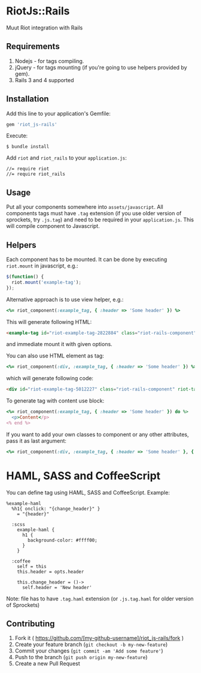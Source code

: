 # RiotJs::Rails

Muut Riot integration with Rails

## Requirements

 1. Nodejs - for tags compiling.
 2. jQuery - for tags mounting (if you're going to use helpers provided by gem).
 3. Rails 3 and 4 supported


## Installation

Add this line to your application's Gemfile:

```ruby
gem 'riot_js-rails'
```

Execute:

    $ bundle install
    
Add ```riot``` and ```riot_rails``` to your ```application.js```:
```
//= require riot
//= require riot_rails
```

## Usage

Put all your components somewhere into ```assets/javascript```. All components tags must have ```.tag``` extension (if you use older version of sprockets, try ```.js.tag```) and need to be required in your ```application.js```. This will compile component to Javascript.


## Helpers

Each component has to be mounted. It can be done by executing ```riot.mount``` in javascript, e.g.:
```javascript
$(function() {
  riot.mount('example-tag');
});
```


Alternative approach is to use view helper, e.g.:

```ruby
<%= riot_component(:example_tag, { :header => 'Some header' }) %>
```
This will generate following HTML:
```html
<example-tag id="riot-example-tag-2822884" class="riot-rails-component"></example-tag>
```
and immediate mount it with given options.

You can also use HTML element as tag:
```ruby
<%= riot_component(:div, :example_tag, { :header => 'Some header' }) %>
```
which will generate following code:
```html
<div id="riot-example-tag-5012227" class="riot-rails-component" riot-tag="example-tag"></div>
```

To generate tag with content use block:
```ruby
<%= riot_component(:example_tag, { :header => 'Some header' }) do %>
  <p>Content</p>
<% end %>
```

If you want to add your own classes to component or any other attributes, pass it as last argument:
```ruby
<%= riot_component(:div, :example_tag, { :header => 'Some header' }, { class: 'my-class' }) %>
```

# HAML, SASS and CoffeeScript

You can define tag using HAML, SASS and CoffeeScript. Example:
```haml
%example-haml
  %h1{ onclick: "{change_header}" }
    = "{header}"

  :scss
    example-haml {
      h1 {
        background-color: #ffff00;
      }
    }

  :coffee
    self = this
    this.header = opts.header

    this.change_header = ()->
      self.header = 'New header'
```

Note: file has to have ```.tag.haml``` extension (or ```.js.tag.haml``` for older version of Sprockets)

## Contributing

1. Fork it ( https://github.com/[my-github-username]/riot_js-rails/fork )
2. Create your feature branch (`git checkout -b my-new-feature`)
3. Commit your changes (`git commit -am 'Add some feature'`)
4. Push to the branch (`git push origin my-new-feature`)
5. Create a new Pull Request
